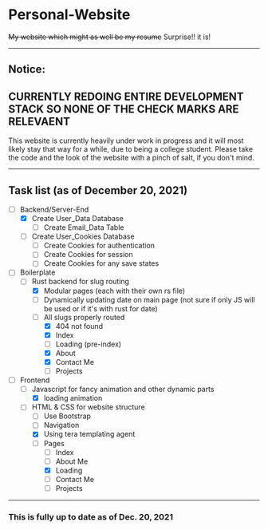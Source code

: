 # Personal-Website
~~My website which might as well be my resume~~  Surprise!! it is!

- - - - - - - - - - - - - - - - - - - - - - - - - - - - - - - - - -

## Notice:

## **CURRENTLY REDOING ENTIRE DEVELOPMENT STACK SO NONE OF THE CHECK MARKS ARE RELEVAENT**

This website is currently heavily under work in progress and it will most likely stay that way for a while, due to being a college student. Please take the code and the look of the website with a pinch of salt, if you don't mind.

- - - - - - - - - - - - - - - - - - - - - - - - - - - - - - - - - -

## Task list (as of December 20, 2021)
- [ ] Backend/Server-End
  - [x] Create User_Data Database
    - [ ] Create Email_Data Table
  - [ ] Create User_Cookies Database
    - [ ] Create Cookies for authentication
    - [ ] Create Cookies for session
    - [ ] Create Cookies for any save states
- [ ] Boilerplate
  - [ ] Rust backend for slug routing
    - [x] Modular pages (each with their own rs file)
    - [ ] Dynamically updating date on main page (not sure if only JS will be used or if it's with rust for date)
    - [ ] All slugs properly routed
      - [x] 404 not found
      - [x] Index
      - [ ] Loading (pre-index)
      - [x] About
      - [x] Contact Me
      - [ ] Projects
- [ ] Frontend
  - [ ] Javascript for fancy animation and other dynamic parts
    - [x] loading animation
  - [ ] HTML & CSS for website structure
    - [ ] Use Bootstrap
    - [ ] Navigation
    - [x] Using tera templating agent
    - [ ] Pages
      - [ ] Index
      - [ ] About Me
      - [x] Loading
      - [ ] Contact Me
      - [ ] Projects
      
- - - - - - - - - - - - - - - - - - - - - - - - - - - - - - - - - -

### This is fully up to date as of Dec. 20, 2021
